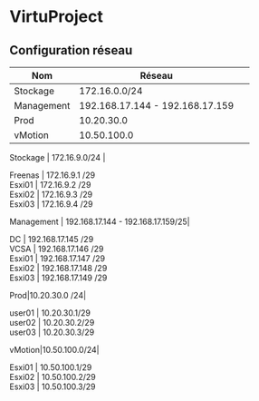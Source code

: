 # VirtuProject

## Configuration réseau

|Nom|Réseau||
|----|----|---------|
Stockage | 172.16.0.0/24 | 
Management| 192.168.17.144 - 192.168.17.159|
Prod|10.20.30.0| 
vMotion|10.50.100.0| 


Stockage | 172.16.9.0/24 |   

Freenas | 172.16.9.1 /29  
Esxi01 | 172.16.9.2 /29  
Esxi02 | 172.16.9.3 /29   
Esxi03 | 172.16.9.4 /29  
  
Management | 192.168.17.144 - 192.168.17.159/25|  
  
DC | 192.168.17.145 /29  
VCSA | 192.168.17.146 /29  
Esxi01 | 192.168.17.147 /29  
Esxi02 | 192.168.17.148 /29   
Esxi03 | 192.168.17.149 /29  
  
Prod|10.20.30.0 /24|   
  
user01 | 10.20.30.1/29  
user02 | 10.20.30.2/29  
user03 | 10.20.30.3/29  
  
vMotion|10.50.100.0/24|  
  
Esxi01 | 10.50.100.1/29  
Esxi02 | 10.50.100.2/29  
Esxi03 | 10.50.100.3/29  






